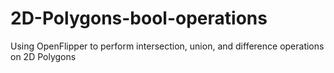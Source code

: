 # 2D-Polygons-bool-operations
Using OpenFlipper to perform intersection, union, and difference operations on 2D Polygons
